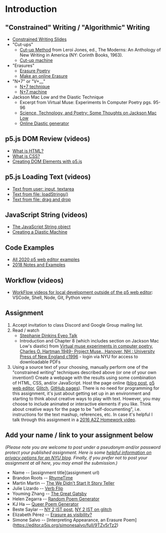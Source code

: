 # Introduction

## "Constrained" Writing / "Algorithmic" Writing
* [Constrained Writing Slides](https://docs.google.com/presentation/d/18-eQtpSXKcMdvFuk9ub1yjY-2zW5T067R0o34BT9BTM/edit?usp=sharing)
* "Cut-ups"
  * [Cut-up Method](http://www.writing.upenn.edu/~afilreis/88v/burroughs-cutup.html) from  Leroi Jones, ed., The Moderns: An Anthology of New Writing in America (NY: Corinth Books, 1963).
  * [Cut-up machine](http://www.languageisavirus.com/cutupmachine.html#.VfHCY51Viko)
* "Erasures"
  * [Erasure Poetry](https://en.wikipedia.org/wiki/Erasure_(artform))
  * [Make an online Erasure](http://erasures.wavepoetry.com/erasures.php?sourceid=23)
* "N+7" or "V+__"
  * [N+7 technique](https://poets.org/text/brief-guide-oulipo)
  * [N+7 machine](http://www.spoonbill.org/n+7/)
* Jackson Mac Low and the Diastic Technique
  * Excerpt from Virtual Muse: Experiments In Computer Poetry pgs. 95-96
  * [Science, Technology, and Poetry: Some Thoughts on Jackson Mac Low](http://research.amnh.org/users/mordecai/papers/jml_fest.html)
  * [Online Diastic generator](http://www.eddeaddad.net/eDiastic/)

## p5.js DOM Review (videos)
* [What is HTML?](https://youtu.be/URSH0QpxKo8?list=PLRqwX-V7Uu6bI1SlcCRfLH79HZrFAtBvX)
* [What is CSS?](https://youtu.be/zGL8q8iQSQw?list=PLRqwX-V7Uu6bI1SlcCRfLH79HZrFAtBvX)
* [Creating DOM Elements with p5.js](https://youtu.be/lAtoaRz78I4?list=PLRqwX-V7Uu6Zy51Q-x9tMWIv9cueOFTFA)

## p5.js Loading Text (videos)
* [Text from user: input, textarea](https://youtu.be/uNQSVU0IKec?list=PLRqwX-V7Uu6YrbSJBg32eTzUU50E2B8Ch)
* [Text from file: loadStrings()](https://youtu.be/0Mq2CxspF5s?list=PLRqwX-V7Uu6YrbSJBg32eTzUU50E2B8Ch)
* [Text from file: drag and drop](https://youtu.be/o4UmGrPst_c)

## JavaScript String (videos)
* [The JavaScript String object](https://youtu.be/DcoAjEZYies?list=PLRqwX-V7Uu6YrbSJBg32eTzUU50E2B8Ch)
* [Creating a Diastic Machine](https://youtu.be/u-HUtrpyi1c?list=PLRqwX-V7Uu6YrbSJBg32eTzUU50E2B8Ch)

## Code Examples
- [All 2020 p5 web editor examples](https://editor.p5js.org/a2zitp/collections/p8Eg_u_Jl)
- [2018 Notes and Examples](http://shiffman.net/a2z/intro/)

## Workflow (videos)
- [WorkFlow videos for local development outside of the p5 web editor](https://www.youtube.com/playlist?list=PLRqwX-V7Uu6Zu_uqEA6NqhLzKLACwU74X): VSCode, Shell, Node, Git, Python venv

## Assignment
1. Accept invitation to class Discord and Google Group mailing list.
2. Read / watch
    * [Stephanie Dinkins Eyeo Talk](https://vimeo.com/354277038)
    * Introduction and Chapter 8 (which includes section on Jackson Mac Low's diastic) from [Virtual muse experiments in computer poetry, Charles O. Hartman 1949- Project Muse., Hanover, NH : University Press of New England c1996](https://muse-jhu-edu.proxy.library.nyu.edu/book/2399) - login via NYU for access to downloadable PDFs
4. Using a source text of your choosing, manually perform one of the "constrained writing" techniques described above (or one of your own invention!)  Create a webpage with the results using some combination of HTML, CSS, and/or JavaScript. Host the page online ([blog post](https://docs.google.com/presentation/d/17V6EHorAnHwCeZaUGAQ0W2GvVOgUk9LsU8bOFGP4m3g/edit#slide=id.g8af5174524_0_253), [p5 web editor](https://youtu.be/dtHxDggkBYc), [Glitch](https://glitch.com/), [GitHub pages](https://youtu.be/8HPYsDTk17A)). There is no need for programming for this assignment, it's just about getting set up in an environment and starting to think about creative ways to play with text. However, you may choose to include animated or interactive elements if you like. Think about creative ways for the page to be "self-documenting", i.e. instructions for the text mashup, references, etc. In case it's helpful I talk through this assignment in a [2016 A2Z Homework video](https://youtu.be/YTzVbuV89RE?list=PLRqwX-V7Uu6aoeLx_mWfz6XwtFaD9SkVX).

## Add your name / link to your assignment below
*(Please note you are welcome to post under a pseudonym and/or password protect your published assignment. Here is some [helpful information on privacy options for an NYU blog](https://nyu.service-now.com/sp?id=kb_article&sysparm_article=KB0012245&sys_kb_id=b2ddc9da004aa1002a5d036a271e5f70&spa=1). Finally, if you prefer not to post your assignment at all here, you may email the submission.)*
* Name -- [assignment title](assignment url)
* Brandon Roots -- [RhymeTime](http://brandonroots.com/itp/fall2020/rhymetime/rhymetime.html)
* Martin Martin -- [The We Didn't Start It Story Teller](https://www.martinsquared.com/2020/09/12/the-we-didnt-start-it-story-teller/)
* Julie Lizardo -- [Verb Flip](https://verb-flip.glitch.me/)
* Youming Zhang -- [The Great Gatsby](https://medium.com/@youmingzhang19/the-great-gatsby-b28362ded6e0)
* Helen Zegarra -- [Random Poem Generator](https://texaotech.wordpress.com/2020/09/14/random-poem-generator/)
* KJ Ha — [Queer Poem Generator](https://www.kyungjooha.com/post/queer-poem-generator/)
* Beste Saylar -- [NY 2 IST post](https://www.bestesaylar.com/programming-a2z), [NY 2 IST on glitch](https://sheer-lilac-baroness.glitch.me/)
* Elizabeth Pérez -- [Erasure as visibility?](https://brujatech.wordpress.com/2020/09/15/erasure-as-a-visibility/)
* Simone Salvo -- [Interpreting Appearance, an Erasure Poem] (https://editor.p5js.org/simonesalvo/full/9TZv5rTz2)
